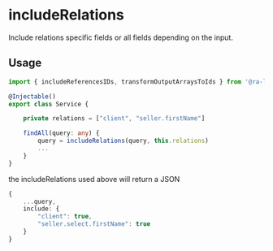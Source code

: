 # includeRelations

Include relations specific fields or all fields depending on the input.

## Usage

```typescript
import { includeReferencesIDs, transformOutputArraysToIds } from '@ra-libs/nestjs'

@Injectable()
export class Service {

    private relations = ["client", "seller.firstName"]

    findAll(query: any) {
        query = includeRelations(query, this.relations)
        ...
    }
}
```

the includeRelations used above will return a JSON

```typescript
{
    ...query,
    include: {
        "client": true,
        "seller.select.firstName": true
    }
}
```
